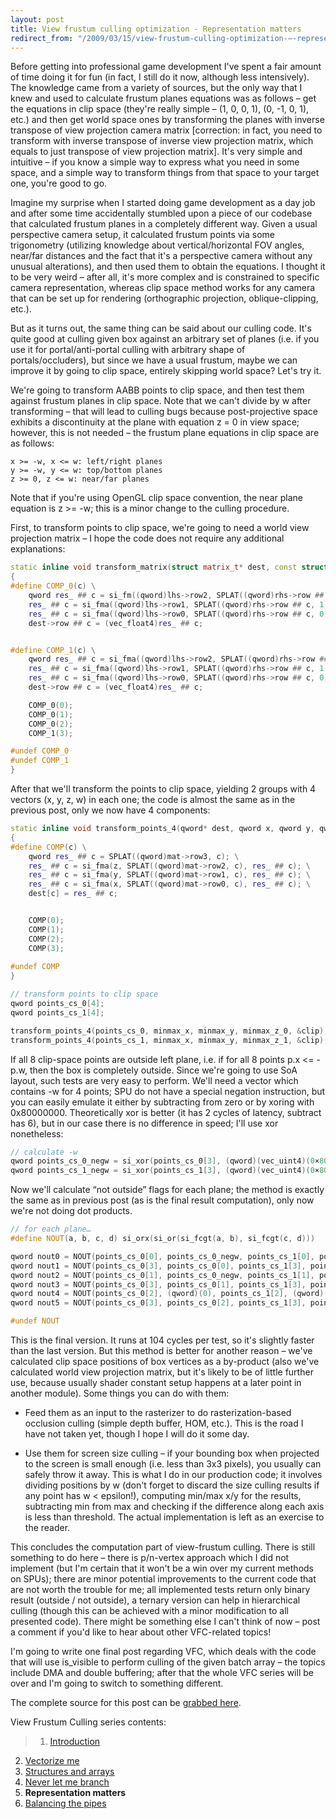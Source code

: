 ```yaml
---
layout: post
title: View frustum culling optimization - Representation matters
redirect_from: "/2009/03/15/view-frustum-culling-optimization-–-representation-matters/"
---
```


Before getting into professional game development I've spent a fair amount of time doing it for fun (in fact, I still do it now, although less intensively). The knowledge came from a variety of sources, but the only way that I knew and used to calculate frustum planes equations was as follows – get the equations in clip space (they're really simple – (1, 0, 0, 1), (0, -1, 0, 1), etc.) and then get world space ones by transforming the planes with inverse transpose of view projection camera matrix [correction: in fact, you need to transform with inverse transpose of inverse view projection matrix, which equals to just transpose of view projection matrix]. It's very simple and intuitive – if you know a simple way to express what you need in some space, and a simple way to transform things from that space to your target one, you're good to go.

Imagine my surprise when I started doing game development as a day job and after some time accidentally stumbled upon a piece of our codebase that calculated frustum planes in a completely different way. Given a usual perspective camera setup, it calculated frustum points via some trigonometry (utilizing knowledge about vertical/horizontal FOV angles, near/far distances and the fact that it's a perspective camera without any unusual alterations), and then used them to obtain the equations. I thought it to be very weird – after all, it's more complex and is constrained to specific camera representation, whereas clip space method works for any camera that can be set up for rendering (orthographic projection, oblique-clipping, etc.).

But as it turns out, the same thing can be said about our culling code. It's quite good at culling given box against an arbitrary set of planes (i.e. if you use it for portal/anti-portal culling with arbitrary shape of portals/occluders), but since we have a usual frustum, maybe we can improve it by going to clip space, entirely skipping world space? Let's try it.

We're going to transform AABB points to clip space, and then test them against frustum planes in clip space. Note that we can't divide by w after transforming – that will lead to culling bugs because post-projective space exhibits a discontinuity at the plane with equation z = 0 in view space; however, this is not needed – the frustum plane equations in clip space are as follows:

```
x >= -w, x <= w: left/right planes
y >= -w, y <= w: top/bottom planes
z >= 0, z <= w: near/far planes
```

Note that if you're using OpenGL clip space convention, the near plane equation is z >= -w; this is a minor change to the culling procedure.

First, to transform points to clip space, we're going to need a world view projection matrix – I hope the code does not require any additional explanations:

```cpp
static inline void transform_matrix(struct matrix_t* dest, const struct matrix_t* lhs, const struct matrix_t* rhs)
{
#define COMP_0(c) \
    qword res_ ## c = si_fm((qword)lhs->row2, SPLAT((qword)rhs->row ## c, 2)); \
    res_ ## c = si_fma((qword)lhs->row1, SPLAT((qword)rhs->row ## c, 1), res_ ## c); \
    res_ ## c = si_fma((qword)lhs->row0, SPLAT((qword)rhs->row ## c, 0), res_ ## c); \
    dest->row ## c = (vec_float4)res_ ## c;


#define COMP_1(c) \
    qword res_ ## c = si_fma((qword)lhs->row2, SPLAT((qword)rhs->row ## c, 2), (qword)lhs->row3); \
    res_ ## c = si_fma((qword)lhs->row1, SPLAT((qword)rhs->row ## c, 1), res_ ## c); \
    res_ ## c = si_fma((qword)lhs->row0, SPLAT((qword)rhs->row ## c, 0), res_ ## c); \
    dest->row ## c = (vec_float4)res_ ## c;

    COMP_0(0);
    COMP_0(1);
    COMP_0(2);
    COMP_1(3);

#undef COMP_0
#undef COMP_1
}
```

After that we'll transform the points to clip space, yielding 2 groups with 4 vectors (x, y, z, w) in each one; the code is almost the same as in the previous post, only we now have 4 components:

```cpp
static inline void transform_points_4(qword* dest, qword x, qword y, qword z, const struct matrix_t* mat)
{
#define COMP(c) \
    qword res_ ## c = SPLAT((qword)mat->row3, c); \
    res_ ## c = si_fma(z, SPLAT((qword)mat->row2, c), res_ ## c); \
    res_ ## c = si_fma(y, SPLAT((qword)mat->row1, c), res_ ## c); \
    res_ ## c = si_fma(x, SPLAT((qword)mat->row0, c), res_ ## c); \
    dest[c] = res_ ## c;


    COMP(0);
    COMP(1);
    COMP(2);
    COMP(3);
    
#undef COMP
}
```

```cpp
// transform points to clip space
qword points_cs_0[4];
qword points_cs_1[4];

transform_points_4(points_cs_0, minmax_x, minmax_y, minmax_z_0, &clip);
transform_points_4(points_cs_1, minmax_x, minmax_y, minmax_z_1, &clip);
```

If all 8 clip-space points are outside left plane, i.e. if for all 8 points p.x <= -p.w, then the box is completely outside. Since we're going to use SoA layout, such tests are very easy to perform. We'll need a vector which contains -w for 4 points; SPU do not have a special negation instruction, but you can easily emulate it either by subtracting from zero or by xoring with 0x80000000. Theoretically xor is better (it has 2 cycles of latency, subtract has 6), but in our case there is no difference in speed; I'll use xor nonetheless:

```cpp
// calculate -w
qword points_cs_0_negw = si_xor(points_cs_0[3], (qword)(vec_uint4)(0×80000000));
qword points_cs_1_negw = si_xor(points_cs_1[3], (qword)(vec_uint4)(0×80000000));
```

Now we'll calculate “not outside” flags for each plane; the method is exactly the same as in previous post (as is the final result computation), only now we're not doing dot products.

```cpp
// for each plane…
#define NOUT(a, b, c, d) si_orx(si_or(si_fcgt(a, b), si_fcgt(c, d)))

qword nout0 = NOUT(points_cs_0[0], points_cs_0_negw, points_cs_1[0], points_cs_1_negw);
qword nout1 = NOUT(points_cs_0[3], points_cs_0[0], points_cs_1[3], points_cs_1[0]);
qword nout2 = NOUT(points_cs_0[1], points_cs_0_negw, points_cs_1[1], points_cs_1_negw);
qword nout3 = NOUT(points_cs_0[3], points_cs_0[1], points_cs_1[3], points_cs_1[1]);
qword nout4 = NOUT(points_cs_0[2], (qword)(0), points_cs_1[2], (qword)(0));
qword nout5 = NOUT(points_cs_0[3], points_cs_0[2], points_cs_1[3], points_cs_1[2]);

#undef NOUT
```

This is the final version. It runs at 104 cycles per test, so it's slightly faster than the last version. But this method is better for another reason – we've calculated clip space positions of box vertices as a by-product (also we've calculated world view projection matrix, but it's likely to be of little further use, because usually shader constant setup happens at a later point in another module). Some things you can do with them:

* Feed them as an input to the rasterizer to do rasterization-based occlusion culling (simple depth buffer, HOM, etc.). This is the road I have not taken yet, though I hope I will do it some day.

* Use them for screen size culling – if your bounding box when projected to the screen is small enough (i.e. less than 3x3 pixels), you usually can safely throw it away. This is what I do in our production code; it involves dividing positions by w (don't forget to discard the size culling results if any point has w < epsilon!), computing min/max x/y for the results, subtracting min from max and checking if the difference along each axis is less than threshold. The actual implementation is left as an exercise to the reader.

This concludes the computation part of view-frustum culling. There is still something to do here – there is p/n-vertex approach which I did not implement (but I'm certain that it won't be a win over my current methods on SPUs); there are minor potential improvements to the current code that are not worth the trouble for me; all implemented tests return only binary result (outside / not outside), a ternary version can help in hierarchical culling (though this can be achieved with a minor modification to all presented code). There might be something else I can't think of now – post a comment if you'd like to hear about other VFC-related topics!

I'm going to write one final post regarding VFC, which deals with the code that will use is_visible to perform culling of the given batch array – the topics include DMA and double buffering; after that the whole VFC series will be over and I'm going to switch to something different.

The complete source for this post can be [grabbed here](https://gist.github.com/zeux/1fb08fb04ae97c79852e).

View Frustum Culling series contents:

>1. [Introduction](/2009/01/31/view-frustum-culling-optimization-introduction/)
2. [Vectorize me](/2009/02/08/view-frustum-culling-optimization-vectorize-me/)
3. [Structures and arrays](/2009/02/15/view-frustum-culling-optimization-structures-and-arrays/)
4. [Never let me branch](/2009/03/01/view-frustum-culling-optimization-never-let-me-branch/)
5. **Representation matters**
6. [Balancing the pipes](/2010/09/11/view-frustum-culling-optimization-balancing-the-pipes/)